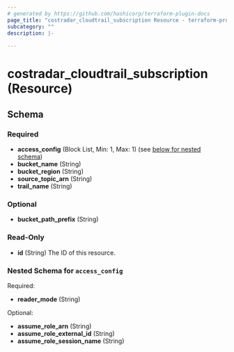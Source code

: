 ```yaml
---
# generated by https://github.com/hashicorp/terraform-plugin-docs
page_title: "costradar_cloudtrail_subscription Resource - terraform-provider-costradar"
subcategory: ""
description: |-
  
---
```


# costradar_cloudtrail_subscription (Resource)





<!-- schema generated by tfplugindocs -->
## Schema

### Required

- **access_config** (Block List, Min: 1, Max: 1) (see [below for nested schema](#nestedblock--access_config))
- **bucket_name** (String)
- **bucket_region** (String)
- **source_topic_arn** (String)
- **trail_name** (String)

### Optional

- **bucket_path_prefix** (String)

### Read-Only

- **id** (String) The ID of this resource.

<a id="nestedblock--access_config"></a>
### Nested Schema for `access_config`

Required:

- **reader_mode** (String)

Optional:

- **assume_role_arn** (String)
- **assume_role_external_id** (String)
- **assume_role_session_name** (String)


